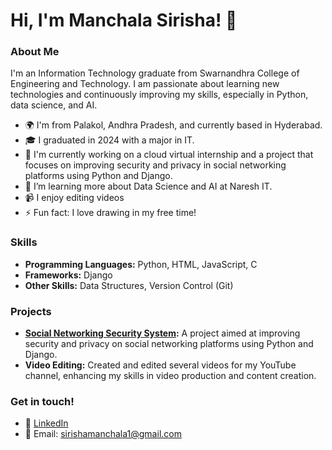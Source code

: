 # Hi, I'm Manchala Sirisha! 👋

### About Me
I'm an Information Technology graduate from Swarnandhra College of Engineering and Technology. I am passionate about learning new technologies and continuously improving my skills, especially in Python, data science, and AI.

- 🌍  I'm from Palakol, Andhra Pradesh, and currently based in Hyderabad.
- 🎓  I graduated in 2024 with a major in IT.
- 🔭  I'm currently working on a cloud virtual internship and a project that focuses on improving security and privacy in social networking platforms using Python and Django.
- 🌱  I’m learning more about Data Science and AI at Naresh IT.
- 📹  I enjoy editing videos 
- ⚡ Fun fact: I love drawing in my free time!

### Skills
- **Programming Languages:** Python, HTML, JavaScript, C
- **Frameworks:** Django
- **Other Skills:** Data Structures, Version Control (Git)

### Projects
- **[Social Networking Security System](https://github.com/Sirisha-Manchala19/social-networking-security-system):** A project aimed at improving security and privacy on social networking platforms using Python and Django.
- **Video Editing:** Created and edited several videos for my YouTube channel, enhancing my skills in video production and content creation.

### Get in touch!
- 💼 [LinkedIn](https://www.linkedin.com/in/yourprofile)
- 📧 Email: sirishamanchala1@gmail.com
